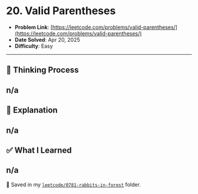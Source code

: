 # 20. Valid Parentheses

- **Problem Link**: [https://leetcode.com/problems/valid-parentheses/](https://leetcode.com/problems/valid-parentheses/)
- **Date Solved**: Apr 20, 2025
- **Difficulty**: Easy

---

## 🧠 Thinking Process

n/a
---

## 🧩 Explanation

n/a
---

## ✅ What I Learned

n/a
---

📁 Saved in my [`leetcode/0781-rabbits-in-forest`](../) folder.
